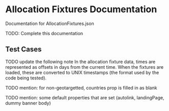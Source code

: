 Allocation Fixtures Documentation
=================================

Documentation for AllocationFixtures.json

TODO: Complete this documentation


Test Cases
----------

TODO update the following note
In the allocation fixture data, times are represented as offsets in days from the
current time. When the fixtures are loaded, these are converted to UNIX
timestamps (the format used by the code being tested).

TODO mention: for non-geotargetted, countries prop is filled in as blank

TODO mention: some default properties that are set (autolink, landingPage,
dummy banner body)